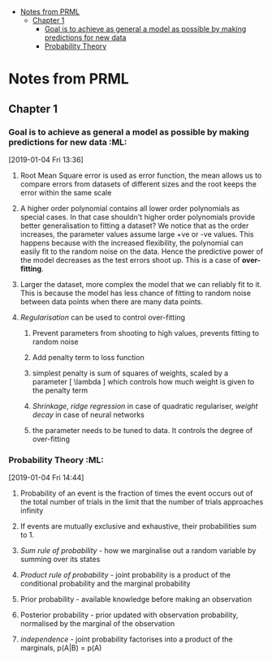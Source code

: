 - [Notes from PRML](#sec-1)
  - [Chapter 1](#sec-1-1)
    - [Goal is to achieve as general a model as possible by making predictions for new data](#sec-1-1-1)
    - [Probability Theory](#sec-1-1-2)

# Notes from PRML<a id="sec-1"></a>

## Chapter 1<a id="sec-1-1"></a>

### Goal is to achieve as general a model as possible by making predictions for new data     :ML:<a id="sec-1-1-1"></a>

<span class="timestamp-wrapper"><span class="timestamp">[2019-01-04 Fri 13:36]</span></span>

1.  Root Mean Square error is used as error function, the mean allows us to compare errors from datasets of different sizes and the root keeps the error within the same scale

2.  A higher order polynomial contains all lower order polynomials as special cases. In that case shouldn't higher order polynomials provide better generalisation to fitting a dataset? We notice that as the order increases, the parameter values assume large +ve or -ve values. This happens because with the increased flexibility, the polynomial can easily fit to the random noise on the data. Hence the predictive power of the model decreases as the test errors shoot up. This is a case of **over-fitting**.

3.  Larger the dataset, more complex the model that we can reliably fit to it. This is because the model has less chance of fitting to random noise between data points when there are many data points.

4.  *Regularisation* can be used to control over-fitting

    1.  Prevent parameters from shooting to high values, prevents fitting to random noise
    
    2.  Add penalty term to loss function
    
    3.  simplest penalty is sum of squares of weights, scaled by a parameter \[ \lambda \] which controls how much weight is given to the penalty term
    
    4.  *Shrinkage*, *ridge regression* in case of quadratic regulariser, *weight decay* in case of neural networks
    
    5.  the parameter needs to be tuned to data. It controls the degree of over-fitting

### Probability Theory     :ML:<a id="sec-1-1-2"></a>

<span class="timestamp-wrapper"><span class="timestamp">[2019-01-04 Fri 14:44]</span></span>

1.  Probability of an event is the fraction of times the event occurs out of the total number of trials in the limit that the number of trials approaches infinity

2.  If events are mutually exclusive and exhaustive, their probabilities sum to 1.

3.  *Sum rule of probability* - how we marginalise out a random variable by summing over its states

4.  *Product rule of probability* - joint probability is a product of the conditional probability and the marginal probability

5.  Prior probability - available knowledge before making an observation

6.  Posterior probability - prior updated with observation probability, normalised by the marginal of the observation

7.  *independence* - joint probability factorises into a product of the marginals, p(A|B) = p(A)
